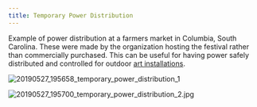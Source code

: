 ```yaml
---
title: Temporary Power Distribution
---
```


Example of power distribution at a farmers market in Columbia, South Carolina. These were made by the organization hosting the festival rather than commercially purchased. This can be useful for having power safely distributed and controlled for outdoor [art installations](art-installations.md).

![20190527_195658_temporary_power_distribution_1](attachments/20190527_195658_temporary_power_distribution_1.jpg)

![20190527_195700_temporary_power_distribution_2.jpg](20190527_195700_temporary_power_distribution_2.jpg)
